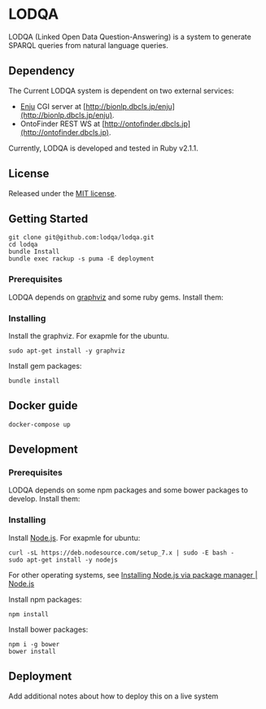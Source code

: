 LODQA
=============
LODQA (Linked Open Data Question-Answering) is a system to generate SPARQL queries from natural language queries.


Dependency
----------
The Current LODQA system is dependent on two external services:

- [Enju](http://kmcs.nii.ac.jp/enju/) CGI server at [http://bionlp.dbcls.jp/enju](http://bionlp.dbcls.jp/enju).
- OntoFinder REST WS at [http://ontofinder.dbcls.jp](http://ontofinder.dbcls.jp).

Currently, LODQA is developed and tested in Ruby v2.1.1.


License
-------
Released under the [MIT license](http://opensource.org/licenses/MIT).

## Getting Started

```
git clone git@github.com:lodqa/lodqa.git
cd lodqa
bundle Install
bundle exec rackup -s puma -E deployment
```

### Prerequisites

LODQA depends on [graphviz](http://www.graphviz.org/) and some ruby gems.
Install them:

### Installing

Install the graphviz.
For exapmle for the ubuntu.

```
sudo apt-get install -y graphviz
```

Install gem packages:

```
bundle install
```

## Docker guide

```
docker-compose up
```

## Development

### Prerequisites

LODQA depends on some npm packages and some bower packages to develop.
Install them:

### Installing
Install [Node.js](https://nodejs.org). For exapmle for ubuntu:

```
curl -sL https://deb.nodesource.com/setup_7.x | sudo -E bash -
sudo apt-get install -y nodejs
```

For other operating systems, see [Installing Node.js via package manager | Node.js](https://nodejs.org/en/download/package-manager/#debian-and-ubuntu-based-linux-distributions)

Install npm packages:

```
npm install
```

Install bower packages:
```
npm i -g bower
bower install
```

## Deployment

Add additional notes about how to deploy this on a live system
